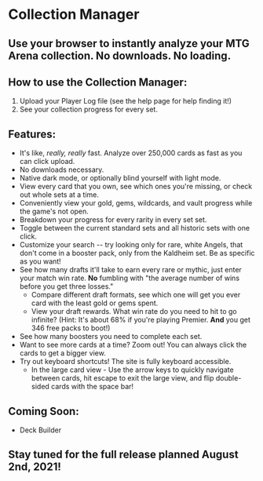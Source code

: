 # Collection Manager
## Use your browser to instantly analyze your MTG Arena collection. No downloads. No loading.

## How to use the Collection Manager:
1. Upload your Player Log file (see the help page for help finding it!)
2. See your collection progress for every set.

## Features:
* It's like, *really, really* fast. Analyze over 250,000 cards as fast as you can click upload.
* No downloads necessary.
* Native dark mode, or optionally blind yourself with light mode.
* View every card that you own, see which ones you're missing, or check out whole sets at a time.
* Conveniently view your gold, gems, wildcards, and vault progress while the game's not open.
* Breakdown your progress for every rarity in every set set.
* Toggle between the current standard sets and all historic sets with one click.
* Customize your search -- try looking only for rare, white Angels, that don't come in a booster pack, only from the Kaldheim set. Be as specific as you want!
* See how many drafts it'll take to earn every rare or mythic, just enter your match win rate. **No** fumbling with "the average number of wins before you get three losses."
    * Compare different draft formats, see which one will get you ever card with the least gold or gems spent.
    * View your draft rewards. What win rate do you need to hit to go infinite? (Hint: It's about 68% if you're playing Premier. **And** you get 346 free packs to boot!)
* See how many boosters you need to complete each set.
* Want to see more cards at a time? Zoom out! You can always click the cards to get a bigger view.
* Try out keyboard shortcuts! The site is fully keyboard accessible.
    * In the large card view - Use the arrow keys to quickly navigate between cards, hit escape to exit the large view, and flip double-sided cards with the space bar!

## Coming Soon:
* Deck Builder

## Stay tuned for the full release planned August 2nd, 2021!
